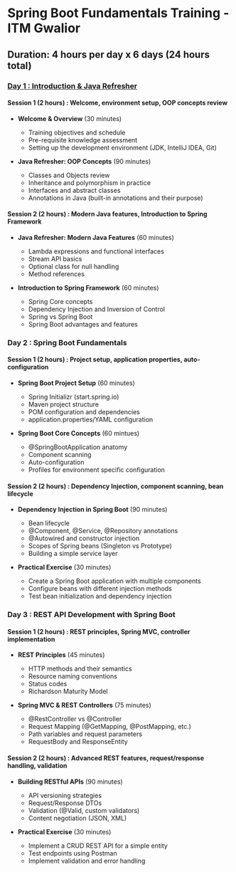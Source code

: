 # Spring Boot Fundamentals Training - ITM Gwalior

## **Duration**: 4 hours per day x 6 days (24 hours total)


### [Day 1 : Introduction & Java Refresher](./notes/day-1/README.md)

#### Session 1 (2 hours) : Welcome, environment setup, OOP concepts review

* **Welcome & Overview** (30 minutes)
  * Training objectives and schedule
  * Pre-requisite knowledge assessment
  * Setting up the development environment (JDK, IntelliJ IDEA, Git)

* **Java Refresher: OOP Concepts** (90 minutes)
  * Classes and Objects review
  * Inheritance and polymorphism in practice
  * Interfaces and abstract classes
  * Annotations in Java (built-in annotations and their purpose)

#### Session 2 (2 hours) : Modern Java features, Introduction to Spring Framework

* **Java Refresher: Modern Java Features** (60 minutes)
    * Lambda expressions and functional interfaces
    * Stream API basics
    * Optional class for null handling
    * Method references

* **Introduction to Spring Framework** (60 minutes)
    * Spring Core concepts
    * Dependency Injection and Inversion of Control
    * Spring vs Spring Boot
    * Spring Boot advantages and features


### Day 2 : Spring Boot Fundamentals

#### Session 1 (2 hours) : Project setup, application properties, auto-configuration

* **Spring Boot Project Setup** (60 minutes)
  * Spring Initializr (start.spring.io)
  * Maven project structure
  * POM configuration and dependencies
  * application.properties/YAML configuration

* **Spring Boot Core Concepts** (60 mintues)
  * @SpringBootApplication anatomy
  * Component scanning
  * Auto-configuration
  * Profiles for environment specific configuration

#### Session 2 (2 hours) : Dependency Injection, component scanning, bean lifecycle

* **Dependency Injection in Spring Boot** (90 minutes)
  * Bean lifecycle
  * @Component, @Service, @Repository annotations
  * @Autowired and constructor injection
  * Scopes of Spring beans (Singleton vs Prototype)
  * Building a simple service layer

* **Practical Exercise** (30 minutes)
  * Create a Spring Boot application with multiple components
  * Configure beans with different injection methods
  * Test bean initialization and dependency injection

### Day 3 : REST API Development with Spring Boot

#### Session 1 (2 hours) : REST principles, Spring MVC, controller implementation

* **REST Principles** (45 minutes)
  * HTTP methods and their semantics
  * Resource naming conventions
  * Status codes
  * Richardson Maturity Model

* **Spring MVC & REST Controllers** (75 minutes)
  * @RestController vs @Controller
  * Request Mapping (@GetMapping, @PostMapping, etc.)
  * Path variables and request parameters
  * RequestBody and ResponseEntity

#### Session 2 (2 hours) : Advanced REST features, request/response handling, validation

* **Building RESTful APIs** (90 minutes)
  * API versioning strategies
  * Request/Response DTOs
  * Validation (@Valid, custom validators)
  * Content negotiation (JSON, XML)

* **Practical Exercise** (30 minutes)
  * Implement a CRUD REST API for a simple entity
  * Test endpoints using Postman
  * Implement validation and error handling